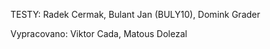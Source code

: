 TESTY: Radek Cermak, Bulant Jan (BULY10), Domink Grader


Vypracovano: Viktor Cada, Matous Dolezal 
